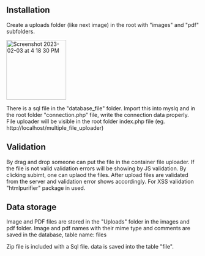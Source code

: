 ## Installation
Create a uploads folder (like next image) in the root with "images" and "pdf" subfolders.

<img width="156" alt="Screenshot 2023-02-03 at 4 18 30 PM" src="https://user-images.githubusercontent.com/2698275/216639553-6290f89f-8abe-41ff-9e91-1d6e290b01c9.png">


There is a sql file in the "database_file" folder. Import this into myslq and in the root folder "connection.php" file, write the connection data properly. File uploader will be visible in the root folder index.php file (eg. http://localhost/multiple_file_uploader)


## Validation

By drag and drop someone can put the file in the container file uploader. If the file is not valid validation errors will be showing by JS validation. By clicking subimt, one can uplaod the files. After upload files are validated from the server and validation error shows accordingly. For XSS validation "htmlpurifier" package in used. 

## Data storage
Image and PDF files are stored in the "Uploads" folder in the images and pdf folder. Image and pdf names with their mime type and comments are saved in the database, table name: files

Zip file is included with a Sql file. data is saved into the table "file".
